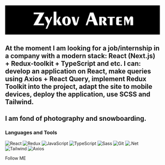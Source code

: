 [![Header](https://github.com/SkaterPunisher/SkaterPunisher/blob/main/assets/logo.png)](https://www.instagram.com/art_zykov/)

## At the moment I am looking for a job/internship in a company with a modern stack: React (Next.js) + Redux-toolkit + TypeScript and etc. I can: develop an application on React, make queries using Axios + React Query, implement Redux Toolkit into the project, adapt the site to mobile devices, deploy the application, use SCSS and Tailwind. 

##  I am fond of photography and snowboarding.

### Languages and Tools
![React](https://img.shields.io/badge/<React>-000000?style=for-the-badge&logo=react)
![Redux](https://img.shields.io/badge/<Redux>-000000?style=for-the-badge&logo=Redux)
![JavaScript](https://img.shields.io/badge/<JavaScript>-000000?style=for-the-badge&logo=JavaScript)
![TypeScript](https://img.shields.io/badge/<TypeScript>-000000?style=for-the-badge&logo=TypeScript)
![Sass](https://img.shields.io/badge/<Sass>-000000?style=for-the-badge&logo=Sass)
![Git](https://img.shields.io/badge/<Git>-000000?style=for-the-badge&logo=Git)
![.Net](https://img.shields.io/badge/<Framework>-000000?style=for-the-badge&logo=.net)
![Tailwind](https://img.shields.io/badge/<Tailwind>-000000?style=for-the-badge&logo=Tailwind)
![Axios](https://img.shields.io/badge/<Axios>-000000?style=for-the-badge&logo=Axios)

Follow ME